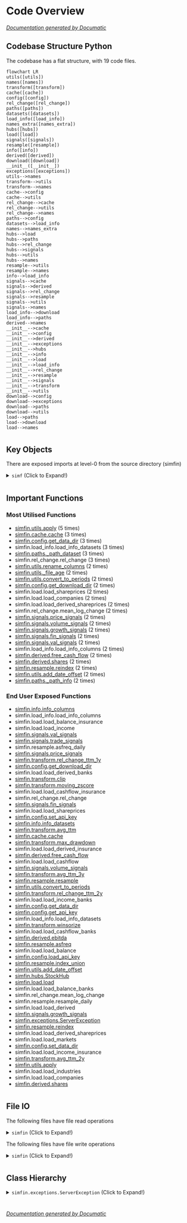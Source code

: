 # Code Overview

[_Documentation generated by Documatic_](https://www.documatic.com)

<!---Documatic-section-Codebase Structure Python-start--->
## Codebase Structure Python

The codebase has a flat structure, with 19 code files.

<!---Documatic-block-system_architecture-start--->
```mermaid
flowchart LR
utils([utils])
names([names])
transform([transform])
cache([cache])
config([config])
rel_change([rel_change])
paths([paths])
datasets([datasets])
load_info([load_info])
names_extra([names_extra])
hubs([hubs])
load([load])
signals([signals])
resample([resample])
info([info])
derived([derived])
download([download])
__init__([__init__])
exceptions([exceptions])
utils-->names
transform-->utils
transform-->names
cache-->config
cache-->utils
rel_change-->cache
rel_change-->utils
rel_change-->names
paths-->config
datasets-->load_info
names-->names_extra
hubs-->load
hubs-->paths
hubs-->rel_change
hubs-->signals
hubs-->utils
hubs-->names
resample-->utils
resample-->names
info-->load_info
signals-->cache
signals-->derived
signals-->rel_change
signals-->resample
signals-->utils
signals-->names
load_info-->download
load_info-->paths
derived-->names
__init__-->cache
__init__-->config
__init__-->derived
__init__-->exceptions
__init__-->hubs
__init__-->info
__init__-->load
__init__-->load_info
__init__-->rel_change
__init__-->resample
__init__-->signals
__init__-->transform
__init__-->utils
download-->config
download-->exceptions
download-->paths
download-->utils
load-->paths
load-->download
load-->names
```
<!---Documatic-block-system_architecture-end--->

# #
<!---Documatic-section-Codebase Structure Python-end--->

<!---Documatic-section-Key Objects-start--->
## Key Objects

There are exposed imports at level-0
from the source directory (simfin)

<!---Documatic-block-simf-start--->
<details>
	<summary><code>simf</code> (Click to Expand!)</summary>

* `simfin.cache.cache`
* `simfin.config.get_api_key`
* `simfin.config.get_data_dir`
* `simfin.config.get_download_dir`
* `simfin.config.load_api_key`
* `simfin.config.set_api_key`
* `simfin.config.set_data_dir`
* `simfin.derived.ebitda`
* `simfin.derived.free_cash_flow`
* `simfin.derived.shares`
* `simfin.exceptions.ServerException`
* `simfin.hubs.StockHub`
* `simfin.info.info_columns`
* `simfin.info.info_datasets`
* `simfin.load.load`
* `simfin.load.load_balance`
* `simfin.load.load_balance_banks`
* `simfin.load.load_balance_insurance`
* `simfin.load.load_cashflow`
* `simfin.load.load_cashflow_banks`
* `simfin.load.load_cashflow_insurance`
* `simfin.load.load_companies`
* `simfin.load.load_derived`
* `simfin.load.load_derived_banks`
* `simfin.load.load_derived_insurance`
* `simfin.load.load_derived_shareprices`
* `simfin.load.load_income`
* `simfin.load.load_income_banks`
* `simfin.load.load_income_insurance`
* `simfin.load.load_industries`
* `simfin.load.load_markets`
* `simfin.load.load_shareprices`
* `simfin.load_info.load_info_columns`
* `simfin.load_info.load_info_datasets`
* `simfin.rel_change.mean_log_change`
* `simfin.rel_change.rel_change`
* `simfin.resample.asfreq`
* `simfin.resample.asfreq_daily`
* `simfin.resample.index_union`
* `simfin.resample.reindex`
* `simfin.resample.resample`
* `simfin.resample.resample_daily`
* `simfin.signals.fin_signals`
* `simfin.signals.growth_signals`
* `simfin.signals.price_signals`
* `simfin.signals.trade_signals`
* `simfin.signals.val_signals`
* `simfin.signals.volume_signals`
* `simfin.transform.avg_ttm`
* `simfin.transform.avg_ttm_2y`
* `simfin.transform.avg_ttm_3y`
* `simfin.transform.clip`
* `simfin.transform.max_drawdown`
* `simfin.transform.moving_zscore`
* `simfin.transform.rel_change_ttm_1y`
* `simfin.transform.rel_change_ttm_2y`
* `simfin.transform.winsorize`
* `simfin.utils.add_date_offset`
* `simfin.utils.apply`
* `simfin.utils.convert_to_periods`
</details>
<!---Documatic-block-simf-end--->

# #
<!---Documatic-section-Key Objects-end--->

<!---Documatic-section-Important Functions-start--->
## Important Functions

<!---Documatic-block-important_funcs-start--->
<!---Documatic-block-most_used_funcs-start--->
### Most Utilised Functions

* [simfin.utils.apply](3-simfin_utils.md#simfin.utils.apply) (5 times)
* [simfin.cache.cache](5-simfin_cache.md#simfin.cache.cache) (3 times)
* [simfin.config.get_data_dir](15-simfin_config.md#simfin.config.get_data_dir) (3 times)
* simfin.load_info.load_info_datasets (3 times)
* [simfin.paths._path_dataset](7-simfin_paths.md#simfin.paths._path_dataset) (3 times)
* simfin.rel_change.rel_change (3 times)
* [simfin.utils.rename_columns](3-simfin_utils.md#simfin.utils.rename_columns) (2 times)
* [simfin.utils._file_age](3-simfin_utils.md#simfin.utils._file_age) (2 times)
* [simfin.utils.convert_to_periods](3-simfin_utils.md#simfin.utils.convert_to_periods) (2 times)
* [simfin.config.get_download_dir](15-simfin_config.md#simfin.config.get_download_dir) (2 times)
* simfin.load.load_shareprices (2 times)
* simfin.load.load_companies (2 times)
* simfin.load.load_derived_shareprices (2 times)
* simfin.rel_change.mean_log_change (2 times)
* [simfin.signals.price_signals](11-simfin_signals.md#simfin.signals.price_signals) (2 times)
* [simfin.signals.volume_signals](11-simfin_signals.md#simfin.signals.volume_signals) (2 times)
* [simfin.signals.growth_signals](11-simfin_signals.md#simfin.signals.growth_signals) (2 times)
* [simfin.signals.fin_signals](11-simfin_signals.md#simfin.signals.fin_signals) (2 times)
* [simfin.signals.val_signals](11-simfin_signals.md#simfin.signals.val_signals) (2 times)
* simfin.load_info.load_info_columns (2 times)
* [simfin.derived.free_cash_flow](12-simfin_derived.md#simfin.derived.free_cash_flow) (2 times)
* [simfin.derived.shares](12-simfin_derived.md#simfin.derived.shares) (2 times)
* [simfin.resample.reindex](9-simfin_resample.md#simfin.resample.reindex) (2 times)
* [simfin.utils.add_date_offset](3-simfin_utils.md#simfin.utils.add_date_offset) (2 times)
* [simfin.paths._path_info](7-simfin_paths.md#simfin.paths._path_info) (2 times)
<!---Documatic-block-most_used_funcs-end--->

<!---Documatic-block-end_user_funcs-start--->
### End User Exposed Functions

* [simfin.info.info_columns](10-simfin_info.md#simfin.info.info_columns)
* simfin.load_info.load_info_columns
* simfin.load.load_balance_insurance
* simfin.load.load_income
* [simfin.signals.val_signals](11-simfin_signals.md#simfin.signals.val_signals)
* [simfin.signals.trade_signals](11-simfin_signals.md#simfin.signals.trade_signals)
* simfin.resample.asfreq_daily
* [simfin.signals.price_signals](11-simfin_signals.md#simfin.signals.price_signals)
* [simfin.transform.rel_change_ttm_1y](4-simfin_transform.md#simfin.transform.rel_change_ttm_1y)
* [simfin.config.get_download_dir](15-simfin_config.md#simfin.config.get_download_dir)
* simfin.load.load_derived_banks
* [simfin.transform.clip](4-simfin_transform.md#simfin.transform.clip)
* [simfin.transform.moving_zscore](4-simfin_transform.md#simfin.transform.moving_zscore)
* simfin.load.load_cashflow_insurance
* simfin.rel_change.rel_change
* [simfin.signals.fin_signals](11-simfin_signals.md#simfin.signals.fin_signals)
* simfin.load.load_shareprices
* [simfin.config.set_api_key](15-simfin_config.md#simfin.config.set_api_key)
* [simfin.info.info_datasets](10-simfin_info.md#simfin.info.info_datasets)
* [simfin.transform.avg_ttm](4-simfin_transform.md#simfin.transform.avg_ttm)
* [simfin.cache.cache](5-simfin_cache.md#simfin.cache.cache)
* [simfin.transform.max_drawdown](4-simfin_transform.md#simfin.transform.max_drawdown)
* simfin.load.load_derived_insurance
* [simfin.derived.free_cash_flow](12-simfin_derived.md#simfin.derived.free_cash_flow)
* simfin.load.load_cashflow
* [simfin.signals.volume_signals](11-simfin_signals.md#simfin.signals.volume_signals)
* [simfin.transform.avg_ttm_3y](4-simfin_transform.md#simfin.transform.avg_ttm_3y)
* [simfin.resample.resample](9-simfin_resample.md#simfin.resample.resample)
* [simfin.utils.convert_to_periods](3-simfin_utils.md#simfin.utils.convert_to_periods)
* [simfin.transform.rel_change_ttm_2y](4-simfin_transform.md#simfin.transform.rel_change_ttm_2y)
* simfin.load.load_income_banks
* [simfin.config.get_data_dir](15-simfin_config.md#simfin.config.get_data_dir)
* [simfin.config.get_api_key](15-simfin_config.md#simfin.config.get_api_key)
* simfin.load_info.load_info_datasets
* [simfin.transform.winsorize](4-simfin_transform.md#simfin.transform.winsorize)
* simfin.load.load_cashflow_banks
* [simfin.derived.ebitda](12-simfin_derived.md#simfin.derived.ebitda)
* [simfin.resample.asfreq](9-simfin_resample.md#simfin.resample.asfreq)
* simfin.load.load_balance
* [simfin.config.load_api_key](15-simfin_config.md#simfin.config.load_api_key)
* [simfin.resample.index_union](9-simfin_resample.md#simfin.resample.index_union)
* [simfin.utils.add_date_offset](3-simfin_utils.md#simfin.utils.add_date_offset)
* [simfin.hubs.StockHub](8-simfin_hubs.md#simfin.hubs.StockHub)
* [simfin.load.load](16-simfin_load.md#simfin.load.load)
* simfin.load.load_balance_banks
* simfin.rel_change.mean_log_change
* simfin.resample.resample_daily
* simfin.load.load_derived
* [simfin.signals.growth_signals](11-simfin_signals.md#simfin.signals.growth_signals)
* [simfin.exceptions.ServerException](14-simfin_exceptions.md#simfin.exceptions.ServerException)
* [simfin.resample.reindex](9-simfin_resample.md#simfin.resample.reindex)
* simfin.load.load_derived_shareprices
* simfin.load.load_markets
* [simfin.config.set_data_dir](15-simfin_config.md#simfin.config.set_data_dir)
* simfin.load.load_income_insurance
* [simfin.transform.avg_ttm_2y](4-simfin_transform.md#simfin.transform.avg_ttm_2y)
* [simfin.utils.apply](3-simfin_utils.md#simfin.utils.apply)
* simfin.load.load_industries
* simfin.load.load_companies
* [simfin.derived.shares](12-simfin_derived.md#simfin.derived.shares)
<!---Documatic-block-end_user_funcs-end--->
<!---Documatic-block-important_funcs-end--->

# #
<!---Documatic-section-Important Functions-end--->

<!---Documatic-section-File IO-start--->
## File IO

<!---Documatic-block-file_io-start--->
The following files have file read operations

<!---Documatic-block-simfin-start--->
<details>
	<summary><code>simfin</code> (Click to Expand!)</summary>

* simfin.config
* simfin.load
* simfin.load_info
</details>
<!---Documatic-block-simfin-end--->

The following files have file write operations

<!---Documatic-block-simfin-start--->
<details>
	<summary><code>simfin</code> (Click to Expand!)</summary>

* simfin.cache
* simfin.download
</details>
<!---Documatic-block-simfin-end--->
<!---Documatic-block-file_io-end--->

# #
<!---Documatic-section-File IO-end--->

<!---Documatic-section-Class Hierarchy-start--->
## Class Hierarchy

<!---Documatic-block-simfin.exceptions.ServerException-start--->
<details>
	<summary><code>simfin.exceptions.ServerException</code> (Click to Expand!)</summary>

* [simfin.exceptions.ServerException](14-simfin_exceptions.md#simfin.exceptions.ServerException)
</details>
<!---Documatic-block-simfin.exceptions.ServerException-end--->

# #
<!---Documatic-section-Class Hierarchy-end--->

[_Documentation generated by Documatic_](https://www.documatic.com)